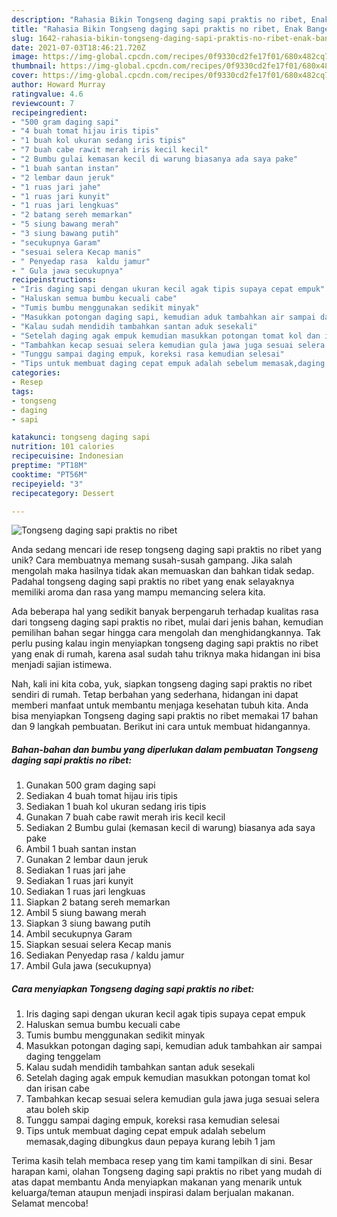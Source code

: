 ```yaml
---
description: "Rahasia Bikin Tongseng daging sapi praktis no ribet, Enak Banget"
title: "Rahasia Bikin Tongseng daging sapi praktis no ribet, Enak Banget"
slug: 1642-rahasia-bikin-tongseng-daging-sapi-praktis-no-ribet-enak-banget
date: 2021-07-03T18:46:21.720Z
image: https://img-global.cpcdn.com/recipes/0f9330cd2fe17f01/680x482cq70/tongseng-daging-sapi-praktis-no-ribet-foto-resep-utama.jpg
thumbnail: https://img-global.cpcdn.com/recipes/0f9330cd2fe17f01/680x482cq70/tongseng-daging-sapi-praktis-no-ribet-foto-resep-utama.jpg
cover: https://img-global.cpcdn.com/recipes/0f9330cd2fe17f01/680x482cq70/tongseng-daging-sapi-praktis-no-ribet-foto-resep-utama.jpg
author: Howard Murray
ratingvalue: 4.6
reviewcount: 7
recipeingredient:
- "500 gram daging sapi"
- "4 buah tomat hijau iris tipis"
- "1 buah kol ukuran sedang iris tipis"
- "7 buah cabe rawit merah iris kecil kecil"
- "2 Bumbu gulai kemasan kecil di warung biasanya ada saya pake"
- "1 buah santan instan"
- "2 lembar daun jeruk"
- "1 ruas jari jahe"
- "1 ruas jari kunyit"
- "1 ruas jari lengkuas"
- "2 batang sereh memarkan"
- "5 siung bawang merah"
- "3 siung bawang putih"
- "secukupnya Garam"
- "sesuai selera Kecap manis"
- " Penyedap rasa  kaldu jamur"
- " Gula jawa secukupnya"
recipeinstructions:
- "Iris daging sapi dengan ukuran kecil agak tipis supaya cepat empuk"
- "Haluskan semua bumbu kecuali cabe"
- "Tumis bumbu menggunakan sedikit minyak"
- "Masukkan potongan daging sapi, kemudian aduk tambahkan air sampai daging tenggelam"
- "Kalau sudah mendidih tambahkan santan aduk sesekali"
- "Setelah daging agak empuk kemudian masukkan potongan tomat kol dan irisan cabe"
- "Tambahkan kecap sesuai selera kemudian gula jawa juga sesuai selera atau boleh skip"
- "Tunggu sampai daging empuk, koreksi rasa kemudian selesai"
- "Tips untuk membuat daging cepat empuk adalah sebelum memasak,daging dibungkus daun pepaya kurang lebih 1 jam"
categories:
- Resep
tags:
- tongseng
- daging
- sapi

katakunci: tongseng daging sapi 
nutrition: 101 calories
recipecuisine: Indonesian
preptime: "PT18M"
cooktime: "PT56M"
recipeyield: "3"
recipecategory: Dessert

---
```



![Tongseng daging sapi praktis no ribet](https://img-global.cpcdn.com/recipes/0f9330cd2fe17f01/680x482cq70/tongseng-daging-sapi-praktis-no-ribet-foto-resep-utama.jpg)

Anda sedang mencari ide resep tongseng daging sapi praktis no ribet yang unik? Cara membuatnya memang susah-susah gampang. Jika salah mengolah maka hasilnya tidak akan memuaskan dan bahkan tidak sedap. Padahal tongseng daging sapi praktis no ribet yang enak selayaknya memiliki aroma dan rasa yang mampu memancing selera kita.



Ada beberapa hal yang sedikit banyak berpengaruh terhadap kualitas rasa dari tongseng daging sapi praktis no ribet, mulai dari jenis bahan, kemudian pemilihan bahan segar hingga cara mengolah dan menghidangkannya. Tak perlu pusing kalau ingin menyiapkan tongseng daging sapi praktis no ribet yang enak di rumah, karena asal sudah tahu triknya maka hidangan ini bisa menjadi sajian istimewa.


Nah, kali ini kita coba, yuk, siapkan tongseng daging sapi praktis no ribet sendiri di rumah. Tetap berbahan yang sederhana, hidangan ini dapat memberi manfaat untuk membantu menjaga kesehatan tubuh kita. Anda bisa menyiapkan Tongseng daging sapi praktis no ribet memakai 17 bahan dan 9 langkah pembuatan. Berikut ini cara untuk membuat hidangannya.

<!--inarticleads1-->

##### Bahan-bahan dan bumbu yang diperlukan dalam pembuatan Tongseng daging sapi praktis no ribet:

1. Gunakan 500 gram daging sapi
1. Sediakan 4 buah tomat hijau iris tipis
1. Sediakan 1 buah kol ukuran sedang iris tipis
1. Gunakan 7 buah cabe rawit merah iris kecil kecil
1. Sediakan 2 Bumbu gulai (kemasan kecil di warung) biasanya ada saya pake
1. Ambil 1 buah santan instan
1. Gunakan 2 lembar daun jeruk
1. Sediakan 1 ruas jari jahe
1. Sediakan 1 ruas jari kunyit
1. Sediakan 1 ruas jari lengkuas
1. Siapkan 2 batang sereh memarkan
1. Ambil 5 siung bawang merah
1. Siapkan 3 siung bawang putih
1. Ambil secukupnya Garam
1. Siapkan sesuai selera Kecap manis
1. Sediakan  Penyedap rasa / kaldu jamur
1. Ambil  Gula jawa (secukupnya)




<!--inarticleads2-->

##### Cara menyiapkan Tongseng daging sapi praktis no ribet:

1. Iris daging sapi dengan ukuran kecil agak tipis supaya cepat empuk
1. Haluskan semua bumbu kecuali cabe
1. Tumis bumbu menggunakan sedikit minyak
1. Masukkan potongan daging sapi, kemudian aduk tambahkan air sampai daging tenggelam
1. Kalau sudah mendidih tambahkan santan aduk sesekali
1. Setelah daging agak empuk kemudian masukkan potongan tomat kol dan irisan cabe
1. Tambahkan kecap sesuai selera kemudian gula jawa juga sesuai selera atau boleh skip
1. Tunggu sampai daging empuk, koreksi rasa kemudian selesai
1. Tips untuk membuat daging cepat empuk adalah sebelum memasak,daging dibungkus daun pepaya kurang lebih 1 jam




Terima kasih telah membaca resep yang tim kami tampilkan di sini. Besar harapan kami, olahan Tongseng daging sapi praktis no ribet yang mudah di atas dapat membantu Anda menyiapkan makanan yang menarik untuk keluarga/teman ataupun menjadi inspirasi dalam berjualan makanan. Selamat mencoba!
